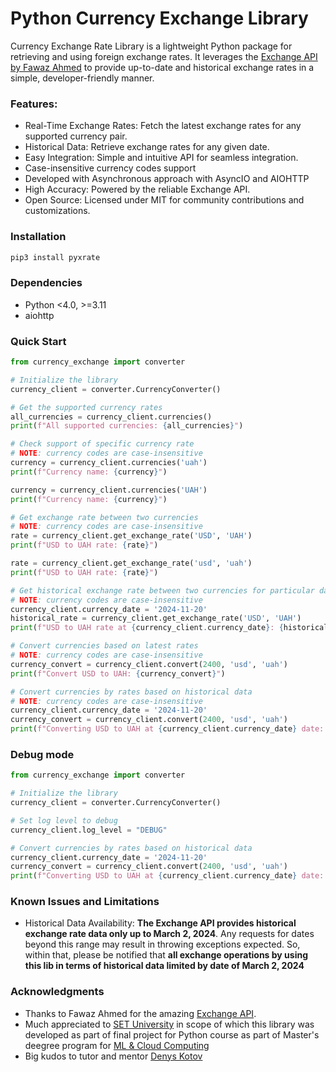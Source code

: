 # Python Currency Exchange Library

Currency Exchange Rate Library is a lightweight Python package for retrieving and using foreign exchange rates. 
It leverages the [Exchange API by Fawaz Ahmed](https://github.com/fawazahmed0/exchange-api) to provide up-to-date and historical exchange rates in a simple, 
developer-friendly manner.

### Features:
* Real-Time Exchange Rates: Fetch the latest exchange rates for any supported currency pair.
* Historical Data: Retrieve exchange rates for any given date.
* Easy Integration: Simple and intuitive API for seamless integration.
* Case-insensitive currency codes support
* Developed with Asynchronous approach with AsyncIO and AIOHTTP
* High Accuracy: Powered by the reliable Exchange API.
* Open Source: Licensed under MIT for community contributions and customizations.

### Installation

```bash
pip3 install pyxrate
```

### Dependencies
* Python <4.0, >=3.11
* aiohttp

### Quick Start

```python
from currency_exchange import converter

# Initialize the library
currency_client = converter.CurrencyConverter()

# Get the supported currency rates
all_currencies = currency_client.currencies()
print(f"All supported currencies: {all_currencies}")

# Check support of specific currency rate
# NOTE: currency codes are case-insensitive
currency = currency_client.currencies('uah')
print(f"Currency name: {currency}")

currency = currency_client.currencies('UAH')  
print(f"Currency name: {currency}")

# Get exchange rate between two currencies
# NOTE: currency codes are case-insensitive
rate = currency_client.get_exchange_rate('USD', 'UAH')
print(f"USD to UAH rate: {rate}")

rate = currency_client.get_exchange_rate('usd', 'uah')
print(f"USD to UAH rate: {rate}")

# Get historical exchange rate between two currencies for particular date
# NOTE: currency codes are case-insensitive
currency_client.currency_date = '2024-11-20'
historical_rate = currency_client.get_exchange_rate('USD', 'UAH')
print(f"USD to UAH rate at {currency_client.currency_date}: {historical_rate}")

# Convert currencies based on latest rates
# NOTE: currency codes are case-insensitive
currency_convert = currency_client.convert(2400, 'usd', 'uah')
print(f"Convert USD to UAH: {currency_convert}")

# Convert currencies by rates based on historical data
# NOTE: currency codes are case-insensitive
currency_client.currency_date = '2024-11-20'
currency_convert = currency_client.convert(2400, 'usd', 'uah')
print(f"Converting USD to UAH at {currency_client.currency_date} date: {currency_convert}")
```

### Debug mode

```python
from currency_exchange import converter

# Initialize the library
currency_client = converter.CurrencyConverter()

# Set log level to debug
currency_client.log_level = "DEBUG"

# Convert currencies by rates based on historical data
currency_client.currency_date = '2024-11-20'
currency_convert = currency_client.convert(2400, 'usd', 'uah')
print(f"Converting USD to UAH at {currency_client.currency_date} date: {currency_convert}")
```

### Known Issues and Limitations

* Historical Data Availability: **The Exchange API provides historical exchange rate data only up to March 2, 2024**. 
Any requests for dates beyond this range may result in throwing exceptions expected. So, within that, please be 
notified that **all exchange operations by using this lib in terms of historical data limited by date of March 2, 2024**

### Acknowledgments
* Thanks to Fawaz Ahmed for the amazing [Exchange API](https://github.com/fawazahmed0/exchange-api).
* Much appreciated to [SET University](https://www.setuniversity.edu.ua/en/) in scope of which this library was 
developed as part of final project for Python course as part of Master's deegree program for [ML & Cloud Computing](https://www.setuniversity.edu.ua/en/education/computer-science-machine-learning-cloud-computing/)
* Big kudos to tutor and mentor [Denys Kotov](https://www.linkedin.com/in/deniskkotov/)
